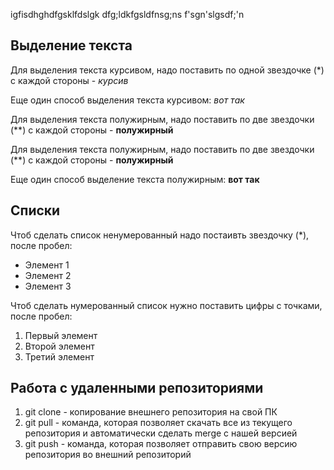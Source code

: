 igfisdhghdfgsklfdslgk
dfg;ldkfgsldfnsg;ns
f'sgn'slgsdf;\'n

## Выделение текста 
Для выделения текста курсивом, надо поставить по одной звездочке (*) с каждой стороны - *курсив*

Еще один способ выделения текста курсивом: _вот так_

Для выделения текста полужирным, надо поставить по две звездочки (**) с каждой стороны - **полужирный**

Для выделения текста полужирным, надо поставить по две звездочки (**) с каждой стороны - **полужирный**

Еще один способ выделение текста полужирным: __вот так__

## Списки 

Чтоб сделать список ненумерованный надо постаивть звездочку (*), после пробел:
* Элемент 1
* Элемент 2
* Элемент 3

Чтоб сделать нумерованный список нужно поставить цифры с точками, после пробел: 
1. Первый элемент 
2. Второй элемент 
3. Третий элемент

## Работа с удаленными репозиториями 
1. git clone - копирование внешнего репозитория на свой ПК
2. git pull - команда, которая позволяет скачать все из текущего репозитория и автоматически сделать merge с нашей версией 
3. git push - команда, которая позволяет отправить свою версию репозитория во внешний репозиторий 
